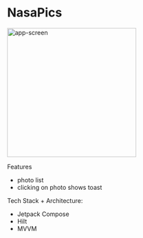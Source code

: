 # NasaPics

<img src="https://github.com/user-attachments/assets/50fb8635-a38f-4df3-8c7f-a952847d7a3c" alt="app-screen" width="300" /> 

Features
- photo list
- clicking on photo shows toast

Tech Stack + Architecture:
- Jetpack Compose
- Hilt
- MVVM
